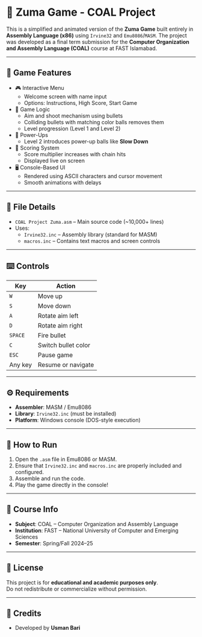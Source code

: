 # 🎯 Zuma Game - COAL Project

This is a simplified and animated version of the **Zuma Game** built entirely in **Assembly Language (x86)** using `Irvine32` and `Emu8086`/`MASM`. The project was developed as a final term submission for the **Computer Organization and Assembly Language (COAL)** course at FAST Islamabad.

---

## 🧩 Game Features

- 🎮 Interactive Menu
  - Welcome screen with name input
  - Options: Instructions, High Score, Start Game
- 🧵 Game Logic
  - Aim and shoot mechanism using bullets
  - Colliding bullets with matching color balls removes them
  - Level progression (Level 1 and Level 2)
- 🧠 Power-Ups
  - Level 2 introduces power-up balls like **Slow Down**
- 🧠 Scoring System
  - Score multiplier increases with chain hits
  - Displayed live on screen
- 🖥 Console-Based UI
  - Rendered using ASCII characters and cursor movement
  - Smooth animations with delays

---

## 📁 File Details

- `COAL Project Zuma.asm` – Main source code (~10,000+ lines)
- Uses:
  - `Irvine32.inc` – Assembly library (standard for MASM)
  - `macros.inc` – Contains text macros and screen controls

---

## ⌨️ Controls

| Key | Action |
|-----|--------|
| `W` | Move up |
| `S` | Move down |
| `A` | Rotate aim left |
| `D` | Rotate aim right |
| `SPACE` | Fire bullet |
| `C` | Switch bullet color |
| `ESC` | Pause game |
| Any key | Resume or navigate |

---

## ⚙️ Requirements

- **Assembler**: MASM / Emu8086
- **Library**: `Irvine32.inc` (must be installed)
- **Platform**: Windows console (DOS-style execution)

---

## 🚀 How to Run

1. Open the `.asm` file in Emu8086 or MASM.
2. Ensure that `Irvine32.inc` and `macros.inc` are properly included and configured.
3. Assemble and run the code.
4. Play the game directly in the console!

---

## 🏫 Course Info

- **Subject**: COAL – Computer Organization and Assembly Language
- **Institution**: FAST – National University of Computer and Emerging Sciences
- **Semester**: Spring/Fall 2024–25


---

## 📜 License

This project is for **educational and academic purposes only**.  
Do not redistribute or commercialize without permission.

---

## 🙌 Credits

- Developed by **Usman Bari**


